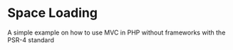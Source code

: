 # Space Loading
A simple example on how to use MVC in PHP without frameworks with the PSR-4 standard
